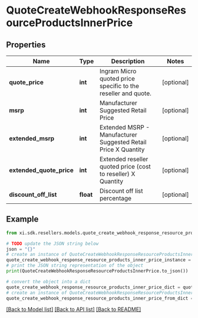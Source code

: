 # QuoteCreateWebhookResponseResourceProductsInnerPrice



## Properties

Name | Type | Description | Notes
------------ | ------------- | ------------- | -------------
**quote_price** | **int** | Ingram Micro quoted price specific to the reseller and quote. | [optional] 
**msrp** | **int** | Manufacturer Suggested Retail Price | [optional] 
**extended_msrp** | **int** | Extended MSRP - Manufacturer Suggested Retail Price X Quantity | [optional] 
**extended_quote_price** | **int** | Extended reseller quoted price (cost to reseller) X Quantity | [optional] 
**discount_off_list** | **float** | Discount off list percentage | [optional] 

## Example

```python
from xi.sdk.resellers.models.quote_create_webhook_response_resource_products_inner_price import QuoteCreateWebhookResponseResourceProductsInnerPrice

# TODO update the JSON string below
json = "{}"
# create an instance of QuoteCreateWebhookResponseResourceProductsInnerPrice from a JSON string
quote_create_webhook_response_resource_products_inner_price_instance = QuoteCreateWebhookResponseResourceProductsInnerPrice.from_json(json)
# print the JSON string representation of the object
print(QuoteCreateWebhookResponseResourceProductsInnerPrice.to_json())

# convert the object into a dict
quote_create_webhook_response_resource_products_inner_price_dict = quote_create_webhook_response_resource_products_inner_price_instance.to_dict()
# create an instance of QuoteCreateWebhookResponseResourceProductsInnerPrice from a dict
quote_create_webhook_response_resource_products_inner_price_from_dict = QuoteCreateWebhookResponseResourceProductsInnerPrice.from_dict(quote_create_webhook_response_resource_products_inner_price_dict)
```
[[Back to Model list]](../README.md#documentation-for-models) [[Back to API list]](../README.md#documentation-for-api-endpoints) [[Back to README]](../README.md)


